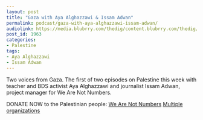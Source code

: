 ```yaml
---
layout: post
title: "Gaza with Aya Alghazzawi & Issam Adwan"
permalink: podcast/gaza-with-aya-alghazzawi-issam-adwan/
audiolink: https://media.blubrry.com/thedig/content.blubrry.com/thedig/The_Dig-EP_307-Gaza.mp3
post_id: 1963
categories: 
- Palestine
tags: 
- Aya Alghazzawi
- Issam Adwan
---
```


Two voices from Gaza. The first of two episodes on Palestine this week with teacher and BDS activist Aya Alghazzawi and journalist Issam Adwan, project manager for We Are Not Numbers.

DONATE NOW to the Palestinian people:
[We Are Not Numbers](https://www.wearenotnumbers.org/home/donate)
[Multiple organizations](https://www.muftah.org/organizations-working-in-palestine-that-need-your-support/#.YKQaGZNKhpT)